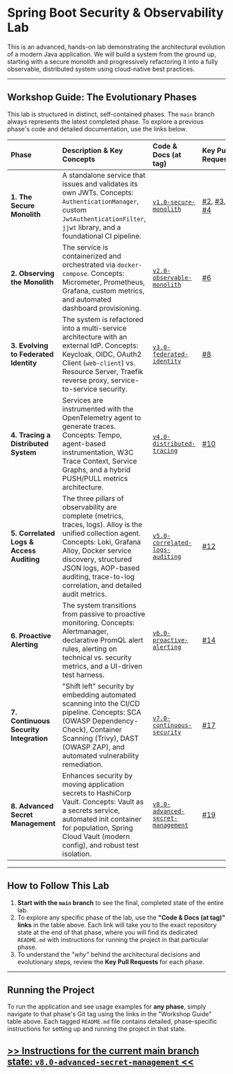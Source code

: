 # Spring Boot Security & Observability Lab

This is an advanced, hands-on lab demonstrating the architectural evolution of a modern Java application. We will build
a system from the ground up, starting with a secure monolith and progressively refactoring it into a fully observable,
distributed system using cloud-native best practices.

---

## Workshop Guide: The Evolutionary Phases

This lab is structured in distinct, self-contained phases. The `main` branch always represents the latest completed
phase. To explore a previous phase's code and detailed documentation, use the links below.

| Phase                                    | Description & Key Concepts                                                                                                                                                                                                                                               | Code & Docs (at tag)                                                                                                                        | Key Pull Requests                                                                                                                                                                                                                              |
|:-----------------------------------------|:-------------------------------------------------------------------------------------------------------------------------------------------------------------------------------------------------------------------------------------------------------------------------|:--------------------------------------------------------------------------------------------------------------------------------------------|:-----------------------------------------------------------------------------------------------------------------------------------------------------------------------------------------------------------------------------------------------|
| **1. The Secure Monolith**               | A standalone service that issues and validates its own JWTs. Concepts: `AuthenticationManager`, custom `JwtAuthenticationFilter`, `jjwt` library, and a foundational CI pipeline.                                                                                        | [`v1.0-secure-monolith`](https://github.com/apenlor/spring-boot-security-observability-lab/tree/v1.0-secure-monolith)                       | [#2](https://github.com/apenlor/spring-boot-security-observability-lab/pull/2), [#3](https://github.com/apenlor/spring-boot-security-observability-lab/pull/3), [#4](https://github.com/apenlor/spring-boot-security-observability-lab/pull/4) |
| **2. Observing the Monolith**            | The service is containerized and orchestrated via `docker-compose`. Concepts: Micrometer, Prometheus, Grafana, custom metrics, and automated dashboard provisioning.                                                                                                     | [`v2.0-observable-monolith`](https://github.com/apenlor/spring-boot-security-observability-lab/tree/v2.0-observable-monolith)               | [#6](https://github.com/apenlor/spring-boot-security-observability-lab/pull/6)                                                                                                                                                                 |
| **3. Evolving to Federated Identity**    | The system is refactored into a multi-service architecture with an external IdP. Concepts: Keycloak, OIDC, OAuth2 Client (`web-client`) vs. Resource Server, Traefik reverse proxy, service-to-service security.                                                         | [`v3.0-federated-identity`](https://github.com/apenlor/spring-boot-security-observability-lab/tree/v3.0-federated-identity)                 | [#8](https://github.com/apenlor/spring-boot-security-observability-lab/pull/8)                                                                                                                                                                 |
| **4. Tracing a Distributed System**      | Services are instrumented with the OpenTelemetry agent to generate traces. Concepts: Tempo, agent-based instrumentation, W3C Trace Context, Service Graphs, and a hybrid PUSH/PULL metrics architecture.                                                                 | [`v4.0-distributed-tracing`](https://github.com/apenlor/spring-boot-security-observability-lab/tree/v4.0-distributed-tracing)               | [#10](https://github.com/apenlor/spring-boot-security-observability-lab/pull/10)                                                                                                                                                               |
| **5. Correlated Logs & Access Auditing** | The three pillars of observability are complete (metrics, traces, logs). Alloy is the unified collection agent. Concepts: Loki, Grafana Alloy, Docker service discovery, structured JSON logs, AOP-based auditing, trace-to-log correlation, and detailed audit metrics. | [`v5.0-correlated-logs-auditing`](https://github.com/apenlor/spring-boot-security-observability-lab/tree/v5.0-correlated-logs-auditing)     | [#12](https://github.com/apenlor/spring-boot-security-observability-lab/pull/12)                                                                                                                                                               |
| **6. Proactive Alerting**                | The system transitions from passive to proactive monitoring. Concepts: Alertmanager, declarative PromQL alert rules, alerting on technical vs. security metrics, and a UI-driven test harness.                                                                           | [`v6.0-proactive-alerting`](https://github.com/apenlor/spring-boot-security-observability-lab/tree/v6.0-proactive-alerting)                 | [#14](https://github.com/apenlor/spring-boot-security-observability-lab/pull/14)                                                                                                                                                               |
| **7. Continuous Security Integration**   | "Shift left" security by embedding automated scanning into the CI/CD pipeline. Concepts: SCA (OWASP Dependency-Check), Container Scanning (Trivy), DAST (OWASP ZAP), and automated vulnerability remediation.                                                            | [`v7.0-continuous-security`](https://github.com/apenlor/spring-boot-security-observability-lab/tree/v7.0-continuous-security)               | [#17](https://github.com/apenlor/spring-boot-security-observability-lab/pull/17)                                                                                                                                                               |
| **8. Advanced Secret Management**        | Enhances security by moving application secrets to HashiCorp Vault. Concepts: Vault as a secrets service, automated init container for population, Spring Cloud Vault (modern config), and robust test isolation.                                                        | [`v8.0-advanced-secret-management`](https://github.com/apenlor/spring-boot-security-observability-lab/tree/v8.0-advanced-secret-management) | [#19](https://github.com/apenlor/spring-boot-security-observability-lab/pull/19)                                                                                                                                                               |

---


## How to Follow This Lab

1.  **Start with the `main` branch** to see the final, completed state of the entire lab.
2.  To explore any specific phase of the lab, use the **"Code & Docs (at tag)" links** in the table above. Each link will take you to the exact repository state at the end of that phase, where you will find its dedicated `README.md` with instructions for running the project in that particular phase.
3.  To understand the *"why"* behind the architectural decisions and evolutionary steps, review the **Key Pull Requests** for each phase.

---

## Running the Project

To run the application and see usage examples for **any phase**, simply navigate to that phase's Git tag using the links in the "Workshop Guide" table above. Each tagged `README.md` file contains detailed, phase-specific instructions for setting up and running the project in that state.

**[>> Instructions for the current main branch state:
`v8.0-advanced-secret-management` <<](https://github.com/apenlor/spring-boot-security-observability-lab/tree/v8.0-advanced-secret-management?tab=readme-ov-file#spring-boot-security--observability-lab)**
---